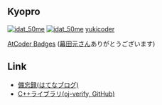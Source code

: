 <!--
**idat50me/idat50me** is a ✨ _special_ ✨ repository because its `README.md` (this file) appears on your GitHub profile.

Here are some ideas to get you started:

- 🔭 I’m currently working on ...
- 🌱 I’m currently learning ...
- 👯 I’m looking to collaborate on ...
- 🤔 I’m looking for help with ...
- 💬 Ask me about ...
- 📫 How to reach me: ...
- 😄 Pronouns: ...
- ⚡ Fun fact: ...
-->

## Kyopro
[![idat_50me](https://img.shields.io/endpoint?url=https%3A%2F%2Fatcoder-badges.now.sh%2Fapi%2Fatcoder%2Fjson%2Fidat_50me)](https://atcoder.jp/users/idat_50me)
[![idat_50me](https://img.shields.io/endpoint?url=https%3A%2F%2Fatcoder-badges.now.sh%2Fapi%2Fcodeforces%2Fjson%2Fidat_50me)](https://codeforces.com/profile/idat_50me)
[yukicoder](https://yukicoder.me/users/11011)

[AtCoder Badges](https://atcoder-badges.now.sh/) ([幕田元さん](https://twitter.com/makutamoto)ありがとうございます)

## Link
- [備忘録(はてなブログ)](https://idat-50me.hatenadiary.jp/)
- [C++ライブラリ(oj-verify, GitHub)](https://idat50me.github.io/cpp_lib/)

